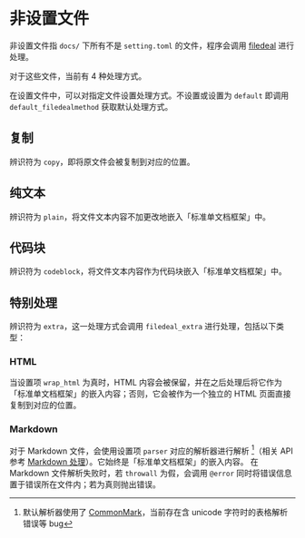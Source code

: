# 非设置文件
非设置文件指 `docs/` 下所有不是 `setting.toml` 的文件，程序会调用 [filedeal](api.md#单文件生成) 进行处理。

对于这些文件，当前有 4 种处理方式。

在设置文件中，可以对指定文件设置处理方式。不设置或设置为 `default` 即调用 `default_filedealmethod` 获取默认处理方式。

## 复制
辨识符为 `copy`，即将原文件会被复制到对应的位置。

## 纯文本
辨识符为 `plain`，将文件文本内容不加更改地嵌入「标准单文档框架」中。

## 代码块
辨识符为 `codeblock`，将文件文本内容作为代码块嵌入「标准单文档框架」中。

## 特别处理
辨识符为 `extra`，这一处理方式会调用 `filedeal_extra` 进行处理，包括以下类型：

### HTML
当设置项 `wrap_html` 为真时，HTML 内容会被保留，并在之后处理后将它作为「标准单文档框架」的嵌入内容；否则，它会被作为一个独立的 HTML 页面直接复制到对应的位置。

### Markdown
对于 Markdown 文件，会使用设置项 `parser` 对应的解析器进行解析 [^1]（相关 API 参考 [Markdown 处理](api.md#markdown-处理)）。它始终是「标准单文档框架」的嵌入内容。
在 Markdown 文件解析失败时，若 `throwall` 为假，会调用 `@error` 同时将错误信息置于错误所在文件内；若为真则抛出错误。

[^1]: 默认解析器使用了 [CommonMark](https://github.com/MichaelHatherly/CommonMark.jl)，当前存在含 unicode 字符时的表格解析错误等 bug
